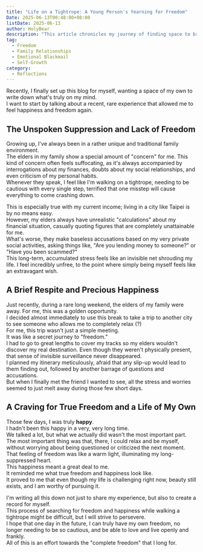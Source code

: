 ```yaml
---
title: "Life on a Tightrope: A Young Person's Yearning for Freedom"
Date: 2025-06-13T00:48:00+08:00
listDate: 2025-06-13
author: HolyBear
description: "This article chronicles my journey of finding space to breathe and moments of freedom amidst family pressure, and my deep desire to take control of my own life."
tag:
  - Freedom
  - Family Relationships
  - Emotional Blackmail
  - Self-Growth
category:
  - Reflections
---
```


Recently, I finally set up this blog for myself, wanting a space of my own to write down what's truly on my mind.<br>
I want to start by talking about a recent, rare experience that allowed me to feel happiness and freedom again.

## The Unspoken Suppression and Lack of Freedom

Growing up, I've always been in a rather unique and traditional family environment.<br>
The elders in my family show a special amount of "concern" for me. This kind of concern often feels suffocating, as it's always accompanied by interrogations about my finances, doubts about my social relationships, and even criticism of my personal habits.<br>
Whenever they speak, I feel like I'm walking on a tightrope, needing to be cautious with every single step, terrified that one misstep will cause everything to come crashing down.

This is especially true with my current income; living in a city like Taipei is by no means easy.<br>
However, my elders always have unrealistic "calculations" about my financial situation, casually quoting figures that are completely unattainable for me.<br>
What's worse, they make baseless accusations based on my very private social activities, asking things like, "Are you lending money to someone?" or "Have you been scammed?"<br>
This long-term, accumulated stress feels like an invisible net shrouding my life. I feel incredibly unfree, to the point where simply being myself feels like an extravagant wish.

## A Brief Respite and Precious Happiness

Just recently, during a rare long weekend, the elders of my family were away. For me, this was a golden opportunity.<br>
I decided almost immediately to use this break to take a trip to another city to see someone who allows me to completely relax (?)<br>
For me, this trip wasn't just a simple meeting.<br>
It was like a secret journey to "freedom."<br>
I had to go to great lengths to cover my tracks so my elders wouldn't discover my real destination. Even though they weren't physically present, that sense of invisible surveillance never disappeared.<br>
I planned my itinerary meticulously, afraid that any slip-up would lead to them finding out, followed by another barrage of questions and accusations.<br>
But when I finally met the friend I wanted to see, all the stress and worries seemed to just melt away during those few short days.

## A Craving for True Freedom and a Life of My Own

Those few days, I was truly **happy**.<br>
I hadn't been this happy in a very, very long time.<br>
We talked a lot, but what we actually did wasn't the most important part.<br>
The most important thing was that, there, I could relax and be myself, without worrying about being questioned or criticized the next moment.<br>
That feeling of freedom was like a warm light, illuminating my long-suppressed heart.<br>
This happiness meant a great deal to me.<br>
It reminded me what true freedom and happiness look like.<br>
It proved to me that even though my life is challenging right now, beauty still exists, and I am worthy of pursuing it.

I'm writing all this down not just to share my experience, but also to create a record for myself.<br>
This process of searching for freedom and happiness while walking a tightrope might be difficult, but I will strive to persevere.<br>
I hope that one day in the future, I can truly have my own freedom, no longer needing to be so cautious, and be able to love and live openly and frankly.<br>
All of this is an effort towards the "complete freedom" that I long for.
